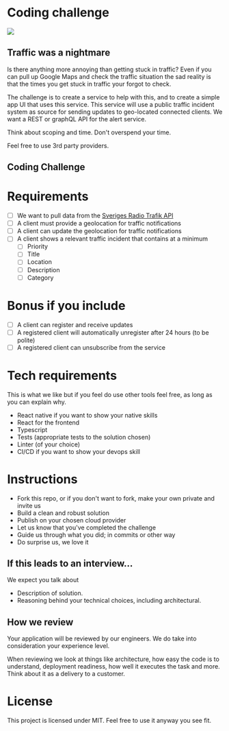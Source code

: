 # Coding challenge

![](https://images.unsplash.com/photo-1518558406542-3dc7f0e69a40?ixid=MXwxMjA3fDB8MHxwaG90by1wYWdlfHx8fGVufDB8fHw%3D&ixlib=rb-1.2.1&auto=format&fit=crop&w=3750&q=80)

## Traffic was a nightmare

Is there anything more annoying than getting stuck in traffic? Even if you can pull up Google Maps and check the traffic situation the sad reality is that the times you get stuck in traffic your forgot to check.

The challenge is to create a service to help with this, and to create a simple app UI that uses this service.
This service will use a public traffic incident system as source for sending updates to geo-located connected clients.
We want a REST or graphQL API for the alert service.

Think about scoping and time. Don't overspend your time.

Feel free to use 3rd party providers.

## Coding Challenge

# Requirements

- [ ] We want to pull data from the [ Sveriges Radio Trafik API](https://sverigesradio.se/api/documentation/v2/metoder/trafik.html)
- [ ] A client must provide a geolocation for traffic notifications
- [ ] A client can update the geolocation for traffic notifications
- [ ] A client shows a relevant traffic incident that contains at a minimum
  - [ ] Priority
  - [ ] Title
  - [ ] Location
  - [ ] Description
  - [ ] Category

# Bonus if you include

- [ ] A client can register and receive updates
- [ ] A registered client will automatically unregister after 24 hours (to be polite)
- [ ] A registered client can unsubscribe from the service

# Tech requirements

This is what we like but if you feel do use other tools feel free, as long as you can explain why.

- React native if you want to show your native skills
- React for the frontend
- Typescript
- Tests (appropriate tests to the solution chosen)
- Linter (of your choice)
- CI/CD if you want to show your devops skill

# Instructions

- Fork this repo, or if you don't want to fork, make your own private and invite us
- Build a clean and robust solution
- Publish on your chosen cloud provider
- Let us know that you've completed the challenge
- Guide us through what you did; in commits or other way
- Do surprise us, we love it

## If this leads to an interview...

We expect you talk about

- Description of solution.
- Reasoning behind your technical choices, including architectural.

## How we review

Your application will be reviewed by our engineers. We do take into consideration your experience level.

When reviewing we look at things like architecture, how easy the code is to understand, deployment readiness, how well it executes the task and more. Think about it as a delivery to a customer.

# License

This project is licensed under MIT. Feel free to use it anyway you see fit.
